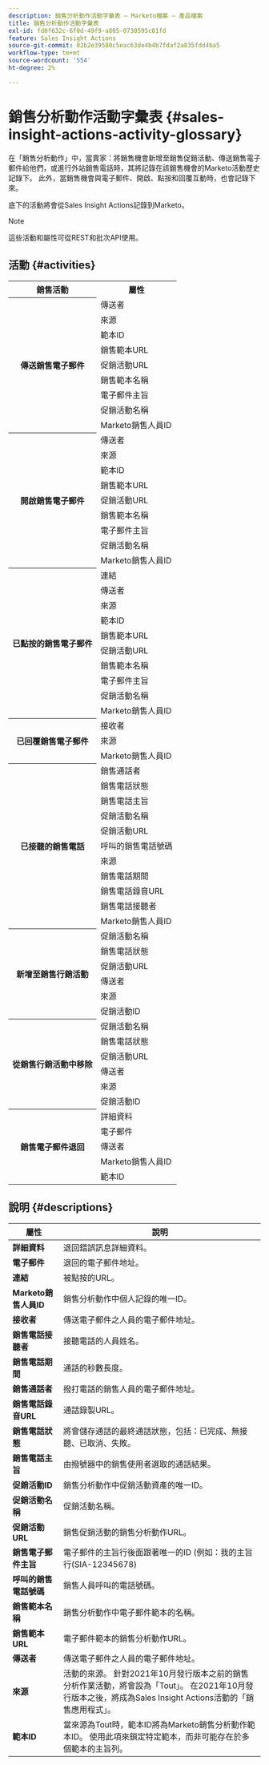 ```yaml
---
description: 銷售分析動作活動字彙表 — Marketo檔案 — 產品檔案
title: 銷售分析動作活動字彙表
exl-id: fd0f632c-6f0d-49f9-a805-0730595c81fd
feature: Sales Insight Actions
source-git-commit: 02b2e39580c5eac63de4b4b7fdaf2a835fdd4ba5
workflow-type: tm+mt
source-wordcount: '554'
ht-degree: 2%

---
```


# 銷售分析動作活動字彙表 {#sales-insight-actions-activity-glossary}

在「銷售分析動作」中，當賣家：將銷售機會新增至銷售促銷活動、傳送銷售電子郵件給他們，或進行外站銷售電話時，其將記錄在該銷售機會的Marketo活動歷史記錄下。 此外，當銷售機會與電子郵件、開啟、點按和回覆互動時，也會記錄下來。

底下的活動將會從Sales Insight Actions記錄到Marketo。

>[!NOTE]
>
>這些活動和屬性可從REST和批次API使用。

## 活動 {#activities}

<table>
 <tr>
  <th>銷售活動</th>
  <th>屬性</th>
 </tr>
 <tr>
  <th rowspan="9">傳送銷售電子郵件</th>
  <td>傳送者</td>
 </tr>
 <tr>
  <td>來源</td>
 </tr>
 <tr>
  <td>範本ID</td>
 </tr>
 <tr>
  <td>銷售範本URL</td>
 </tr>
 <tr>
  <td>促銷活動URL</td>
 </tr>
 <tr>
  <td>銷售範本名稱</td>
 </tr>
 <tr>
  <td>電子郵件主旨</td>
 </tr>
 <tr>
  <td>促銷活動名稱</td>
 </tr>
 <tr>
  <td>Marketo銷售人員ID</td>
 </tr>
 <tr>
  <th rowspan="9">開啟銷售電子郵件</th>
  <td>傳送者</td>
 </tr>
 <tr>
  <td>來源</td>
 </tr>
 <tr>
  <td>範本ID</td>
 </tr>
 <tr>
  <td>銷售範本URL</td>
 </tr>
 <tr>
  <td>促銷活動URL</td>
 </tr>
 <tr>
  <td>銷售範本名稱</td>
 </tr>
 <tr>
  <td>電子郵件主旨</td>
 </tr>
 <tr>
  <td>促銷活動名稱</td>
 </tr>
 <tr>
  <td>Marketo銷售人員ID</td>
 </tr>
 <tr>
  <th rowspan="10">已點按的銷售電子郵件</th>
  <td>連結</td>
 </tr>
 <tr>
  <td>傳送者</td>
 </tr>
 <tr>
  <td>來源</td>
 </tr>
 <tr>
  <td>範本ID</td>
 </tr>
 <tr>
  <td>銷售範本URL</td>
 </tr>
 <tr>
  <td>促銷活動URL</td>
 </tr>
 <tr>
  <td>銷售範本名稱</td>
 </tr>
 <tr>
  <td>電子郵件主旨</td>
 </tr>
 <tr>
  <td>促銷活動名稱</td>
 </tr>
 <tr>
  <td>Marketo銷售人員ID</td>
 </tr>
<tr>
  <th rowspan="3">已回覆銷售電子郵件</th>
  <td>接收者</td>
 </tr>
 <tr>
  <td>來源</td>
 </tr>
 <tr>
  <td>Marketo銷售人員ID</td>
 </tr>
 <tr>
  <th rowspan="11">已接聽的銷售電話</th>
  <td>銷售通話者</td>
 </tr>
 <tr>
  <td>銷售電話狀態</td>
 </tr>
 <tr>
  <td>銷售電話主旨</td>
 </tr>
 <tr>
  <td>促銷活動名稱</td>
 </tr>
 <tr>
  <td>促銷活動URL</td>
 </tr>
 <tr>
  <td>呼叫的銷售電話號碼</td>
 </tr>
 <tr>
  <td>來源</td>
 </tr>
 <tr>
  <td>銷售電話期間</td>
 </tr>
 <tr>
  <td>銷售電話錄音URL</td>
 </tr>
  <tr>
  <td>銷售電話接聽者</td>
 </tr>
 <tr>
  <td>Marketo銷售人員ID</td>
 </tr>
 <tr>
  <th rowspan="6">新增至銷售行銷活動</th>
  <td>促銷活動名稱</td>
 </tr>
 <tr>
  <td>銷售電話狀態</td>
 </tr>
 <tr>
  <td>促銷活動URL</td>
 </tr>
 <tr>
  <td>傳送者</td>
 </tr>
 <tr>
  <td>來源</td>
 </tr>
 <tr>
  <td>促銷活動ID</td>
 </tr>
 <tr>
  <th rowspan="6">從銷售行銷活動中移除</th>
  <td>促銷活動名稱</td>
 </tr>
 <tr>
  <td>銷售電話狀態</td>
 </tr>
 <tr>
  <td>促銷活動URL</td>
 </tr>
 <tr>
  <td>傳送者</td>
 </tr>
 <tr>
  <td>來源</td>
 </tr>
 <tr>
  <td>促銷活動ID</td>
 </tr>
 <tr>
  <th rowspan="5">銷售電子郵件退回</th>
  <td>詳細資料</td>
 </tr>
 <tr>
  <td>電子郵件</td>
 </tr>
 <tr>
  <td>傳送者</td>
 </tr>
 <tr>
  <td>Marketo銷售人員ID</td>
 </tr>
 <tr>
  <td>範本ID</td>
 </tr>
</table>

## 說明 {#descriptions}

<table> 
 <tr>
  <th>屬性</th>
  <th>說明</th>
 </tr>
 <tbody> 
 <tr> 
   <td><strong>詳細資料</strong></td> 
   <td>退回錯誤訊息詳細資料。</td> 
  </tr> 
  <tr> 
   <td><strong>電子郵件</strong></td> 
   <td>退回的電子郵件地址。</td> 
  </tr> 
  <tr> 
   <td><strong>連結</strong></td> 
   <td>被點按的URL。</td> 
  </tr> 
  <tr> 
   <td><strong>Marketo銷售人員ID</strong></td> 
   <td>銷售分析動作中個人記錄的唯一ID。</td> 
  </tr> 
  <tr> 
   <td><strong>接收者</strong></td> 
   <td>傳送電子郵件之人員的電子郵件地址。</td> 
  </tr>
  <tr> 
   <td><strong>銷售電話接聽者</strong></td> 
   <td>接聽電話的人員姓名。</td> 
  </tr>
  <tr> 
   <td><strong>銷售電話期間</strong></td> 
   <td>通話的秒數長度。</td> 
  </tr>
  <tr> 
   <td><strong>銷售通話者</strong></td> 
   <td>撥打電話的銷售人員的電子郵件地址。</td> 
  </tr>
  <tr> 
   <td><strong>銷售電話錄音URL</strong></td> 
   <td>通話錄製URL。</td> 
  </tr>
  <tr> 
   <td><strong>銷售電話狀態</strong></td> 
   <td>將會儲存通話的最終通話狀態，包括：已完成、無接聽、已取消、失敗。</td> 
  </tr>
  <tr> 
   <td><strong>銷售電話主旨</strong></td> 
   <td>由撥號器中的銷售使用者選取的通話結果。</td> 
  </tr>
  <tr> 
   <td><strong>促銷活動ID</strong></td> 
   <td>銷售分析動作中促銷活動資產的唯一ID。</td> 
  </tr>
  <tr> 
   <td><strong>促銷活動名稱</strong></td> 
   <td>促銷活動名稱。</td> 
  </tr>
  <tr> 
   <td><strong>促銷活動URL</strong></td> 
   <td>銷售促銷活動的銷售分析動作URL。</td> 
  </tr>
  <tr> 
   <td><strong>銷售電子郵件主旨</strong></td> 
   <td>電子郵件的主旨行後面跟著唯一的ID (例如：我的主旨行(SIA-12345678)</td> 
  </tr>
  <tr> 
   <td><strong>呼叫的銷售電話號碼</strong></td> 
   <td>銷售人員呼叫的電話號碼。</td> 
  </tr>
  <tr> 
   <td><strong>銷售範本名稱</strong></td> 
   <td>銷售分析動作中電子郵件範本的名稱。</td> 
  </tr>
  <tr> 
   <td><strong>銷售範本URL</strong></td> 
   <td>電子郵件範本的銷售分析動作URL。</td> 
  </tr>
  <tr> 
   <td><strong>傳送者</strong></td>
   <td>傳送電子郵件之人員的電子郵件地址。</td> 
  </tr> 
  <tr> 
   <td><strong>來源</strong></td> 
   <td>活動的來源。 針對2021年10月發行版本之前的銷售分析作業活動，將會設為「Tout」。 在2021年10月發行版本之後，將成為Sales Insight Actions活動的「銷售應用程式」。</td>
  </tr> 
  <tr> 
   <td><strong>範本ID</strong></td> 
   <td>當來源為Tout時，範本ID將為Marketo銷售分析動作範本ID。 使用此項來鎖定特定範本，而非可能存在於多個範本的主旨列。
</td> 
  </tr> 
 </tbody> 
</table>
